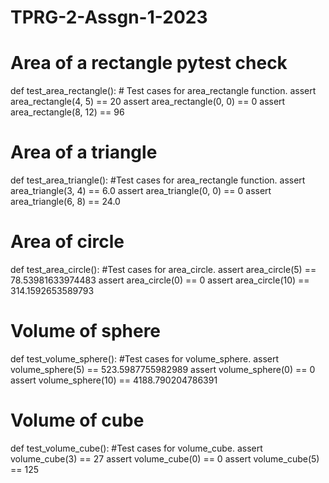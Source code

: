 # TPRG-2-Assgn-1-2023
# Area of a rectangle pytest check 
def test_area_rectangle():
    # Test cases for area_rectangle function.
    assert area_rectangle(4, 5) == 20
    assert area_rectangle(0, 0) == 0
    assert area_rectangle(8, 12) == 96

# Area of a triangle
def test_area_triangle():
    #Test cases for area_rectangle function.
    assert area_triangle(3, 4) == 6.0
    assert area_triangle(0, 0) == 0
    assert area_triangle(6, 8) == 24.0

# Area of circle
def test_area_circle():
    #Test cases for area_circle.
    assert area_circle(5) == 78.53981633974483
    assert area_circle(0) == 0
    assert area_circle(10) == 314.1592653589793

# Volume of sphere
def test_volume_sphere():
    #Test cases for volume_sphere.
    assert volume_sphere(5) == 523.5987755982989
    assert volume_sphere(0) == 0
    assert volume_sphere(10) == 4188.790204786391

# Volume of cube
def test_volume_cube():
    #Test cases for volume_cube.
    assert volume_cube(3) == 27
    assert volume_cube(0) == 0
    assert volume_cube(5) == 125
